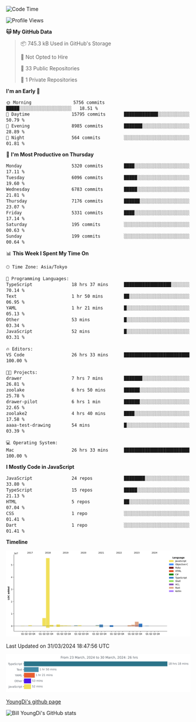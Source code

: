 <!--START_SECTION:waka-->
![Code Time](http://img.shields.io/badge/Code%20Time-555%20hrs%2016%20mins-blue)

![Profile Views](http://img.shields.io/badge/Profile%20Views-1-blue)

**🐱 My GitHub Data** 

> 📦 745.3 kB Used in GitHub's Storage 
 > 
> 🚫 Not Opted to Hire
 > 
> 📜 33 Public Repositories 
 > 
> 🔑 1 Private Repositories 
 > 
**I'm an Early 🐤** 

```text
🌞 Morning                5756 commits        █████░░░░░░░░░░░░░░░░░░░░   18.51 % 
🌆 Daytime                15795 commits       █████████████░░░░░░░░░░░░   50.79 % 
🌃 Evening                8985 commits        ███████░░░░░░░░░░░░░░░░░░   28.89 % 
🌙 Night                  564 commits         ░░░░░░░░░░░░░░░░░░░░░░░░░   01.81 % 
```
📅 **I'm Most Productive on Thursday** 

```text
Monday                   5320 commits        ████░░░░░░░░░░░░░░░░░░░░░   17.11 % 
Tuesday                  6096 commits        █████░░░░░░░░░░░░░░░░░░░░   19.60 % 
Wednesday                6783 commits        █████░░░░░░░░░░░░░░░░░░░░   21.81 % 
Thursday                 7176 commits        ██████░░░░░░░░░░░░░░░░░░░   23.07 % 
Friday                   5331 commits        ████░░░░░░░░░░░░░░░░░░░░░   17.14 % 
Saturday                 195 commits         ░░░░░░░░░░░░░░░░░░░░░░░░░   00.63 % 
Sunday                   199 commits         ░░░░░░░░░░░░░░░░░░░░░░░░░   00.64 % 
```


📊 **This Week I Spent My Time On** 

```text
🕑︎ Time Zone: Asia/Tokyo

💬 Programming Languages: 
TypeScript               18 hrs 37 mins      ██████████████████░░░░░░░   70.14 % 
Text                     1 hr 50 mins        ██░░░░░░░░░░░░░░░░░░░░░░░   06.95 % 
YAML                     1 hr 21 mins        █░░░░░░░░░░░░░░░░░░░░░░░░   05.13 % 
Other                    53 mins             █░░░░░░░░░░░░░░░░░░░░░░░░   03.34 % 
JavaScript               52 mins             █░░░░░░░░░░░░░░░░░░░░░░░░   03.31 % 

🔥 Editors: 
VS Code                  26 hrs 33 mins      █████████████████████████   100.00 % 

🐱‍💻 Projects: 
drawer                   7 hrs 7 mins        ███████░░░░░░░░░░░░░░░░░░   26.81 % 
zoolake                  6 hrs 50 mins       ██████░░░░░░░░░░░░░░░░░░░   25.78 % 
drawer-pilot             6 hrs 1 min         ██████░░░░░░░░░░░░░░░░░░░   22.65 % 
zoolake2                 4 hrs 40 mins       ████░░░░░░░░░░░░░░░░░░░░░   17.58 % 
aaaa-test-drawing        54 mins             █░░░░░░░░░░░░░░░░░░░░░░░░   03.39 % 

💻 Operating System: 
Mac                      26 hrs 33 mins      █████████████████████████   100.00 % 
```

**I Mostly Code in JavaScript** 

```text
JavaScript               24 repos            ████████░░░░░░░░░░░░░░░░░   33.80 % 
TypeScript               15 repos            █████░░░░░░░░░░░░░░░░░░░░   21.13 % 
HTML                     5 repos             ██░░░░░░░░░░░░░░░░░░░░░░░   07.04 % 
CSS                      1 repo              ░░░░░░░░░░░░░░░░░░░░░░░░░   01.41 % 
Dart                     1 repo              ░░░░░░░░░░░░░░░░░░░░░░░░░   01.41 % 
```



**Timeline**

![Lines of Code chart](https://raw.githubusercontent.com/Youngdi/Youngdi/master/assets/bar_graph.png)


 Last Updated on 31/03/2024 18:47:56 UTC
<!--END_SECTION:waka-->

![wakatime](./images/stat.svg)

[YoungDi's github page](https://youngdi.github.io)

![Bill YoungDi's GitHub stats](https://github-readme-stats.vercel.app/api?username=youngdi&count_private=true&show_icons=true)
